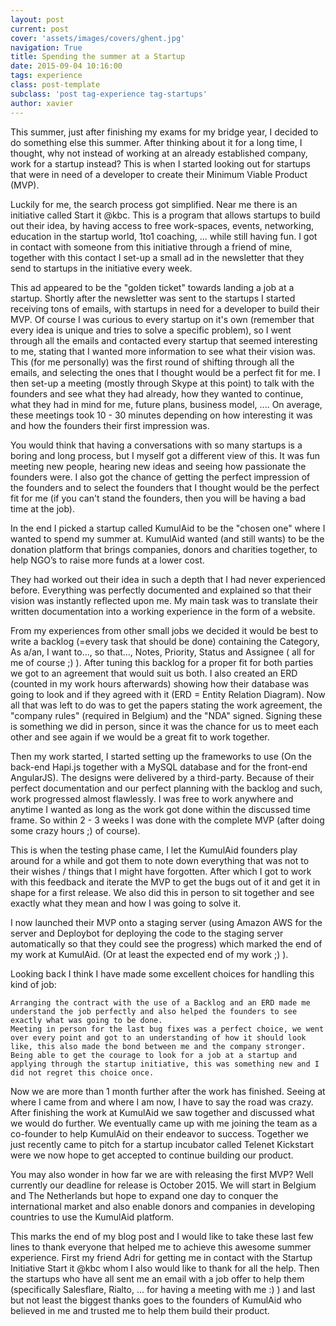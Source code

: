 ```yaml
---
layout: post
current: post
cover: 'assets/images/covers/ghent.jpg'
navigation: True
title: Spending the summer at a Startup
date: 2015-09-04 10:16:00
tags: experience
class: post-template
subclass: 'post tag-experience tag-startups'
author: xavier
---
```


This summer, just after finishing my exams for my bridge year, I decided to do something else this summer. After thinking about it for a long time, I thought, why not instead of working at an already established company, work for a startup instead? This is when I started looking out for startups that were in need of a developer to create their Minimum Viable Product (MVP).

Luckily for me, the search process got simplified. Near me there is an initiative called Start it @kbc. This is a program that allows startups to build out their idea, by having access to free work-spaces, events, networking, education in the startup world, 1to1 coaching, ... while still having fun. I got in contact with someone from this initiative through a friend of mine, together with this contact I set-up a small ad in the newsletter that they send to startups in the initiative every week.

This ad appeared to be the "golden ticket" towards landing a job at a startup. Shortly after the newsletter was sent to the startups I started receiving tons of emails, with startups in need for a developer to build their MVP. Of course I was curious to every startup on it's own (remember that every idea is unique and tries to solve a specific problem), so I went through all the emails and contacted every startup that seemed interesting to me, stating that I wanted more information to see what their vision was. This (for me personally) was the first round of shifting through all the emails, and selecting the ones that I thought would be a perfect fit for me. I then set-up a meeting (mostly through Skype at this point) to talk with the founders and see what they had already, how they wanted to continue, what they had in mind for me, future plans, business model, .... On average, these meetings took 10 - 30 minutes depending on how interesting it was and how the founders their first impression was.

You would think that having a conversations with so many startups is a boring and long process, but I myself got a different view of this. It was fun meeting new people, hearing new ideas and seeing how passionate the founders were. I also got the chance of getting the perfect impression of the founders and to select the founders that I thought would be the perfect fit for me (if you can't stand the founders, then you will be having a bad time at the job).

In the end I picked a startup called KumulAid to be the "chosen one" where I wanted to spend my summer at. KumulAid wanted (and still wants) to be the donation platform that brings companies, donors and charities together, to help NGO’s to raise more funds at a lower cost.

They had worked out their idea in such a depth that I had never experienced before. Everything was perfectly documented and explained so that their vision was instantly reflected upon me. My main task was to translate their written documentation into a working experience in the form of a website.

From my experiences from other small jobs we decided it would be best to write a backlog (=every task that should be done) containing the Category, As a/an, I want to..., so that..., Notes, Priority, Status and Assignee ( all for me of course ;) ). After tuning this backlog for a proper fit for both parties we got to an agreement that would suit us both. I also created an ERD (counted in my work hours afterwards) showing how their database was going to look and if they agreed with it (ERD = Entity Relation Diagram). Now all that was left to do was to get the papers stating the work agreement, the "company rules" (required in Belgium) and the "NDA" signed. Signing these is something we did in person, since it was the chance for us to meet each other and see again if we would be a great fit to work together.

Then my work started, I started setting up the frameworks to use (On the back-end Hapi.js together with a MySQL database and for the front-end AngularJS). The designs were delivered by a third-party. Because of their perfect documentation and our perfect planning with the backlog and such, work progressed almost flawlessly. I was free to work anywhere and anytime I wanted as long as the work got done within the discussed time frame. So within 2 - 3 weeks I was done with the complete MVP (after doing some crazy hours ;) of course).

This is when the testing phase came, I let the KumulAid founders play around for a while and got them to note down everything that was not to their wishes / things that I might have forgotten. After which I got to work with this feedback and iterate the MVP to get the bugs out of it and get it in shape for a first release. We also did this in person to sit together and see exactly what they mean and how I was going to solve it.

I now launched their MVP onto a staging server (using Amazon AWS for the server and Deploybot for deploying the code to the staging server automatically so that they could see the progress) which marked the end of my work at KumulAid. (Or at least the expected end of my work ;) ).

Looking back I think I have made some excellent choices for handling this kind of job:

    Arranging the contract with the use of a Backlog and an ERD made me understand the job perfectly and also helped the founders to see exactly what was going to be done.
    Meeting in person for the last bug fixes was a perfect choice, we went over every point and got to an understanding of how it should look like, this also made the bond between me and the company stronger.
    Being able to get the courage to look for a job at a startup and applying through the startup initiative, this was something new and I did not regret this choice once.

Now we are more than 1 month further after the work has finished. Seeing at where I came from and where I am now, I have to say the road was crazy. After finishing the work at KumulAid we saw together and discussed what we would do further. We eventually came up with me joining the team as a co-founder to help KumulAid on their endeavor to success. Together we just recently came to pitch for a startup incubator called Telenet Kickstart were we now hope to get accepted to continue building our product.

You may also wonder in how far we are with releasing the first MVP? Well currently our deadline for release is October 2015. We will start in Belgium and The Netherlands but hope to expand one day to conquer the international market and also enable donors and companies  in developing countries to use the KumulAid platform.

This marks the end of my blog post and I would like to take these last few lines to thank everyone that helped me to achieve this awesome summer experience. First my friend Adri for getting me in contact with the Startup Initiative Start it @kbc whom I also would like to thank for all the help. Then the startups who have all sent me an email with a job offer to help them (specifically Salesflare, Rialto, ... for having a meeting with me :) ) and last but not least the biggest thanks goes to the founders of KumulAid who believed in me and trusted me to help them build their product.


 
